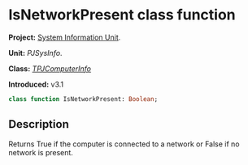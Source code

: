 # IsNetworkPresent class function

**Project:** [System Information Unit](../API.md).

**Unit:** _PJSysInfo_.

**Class:** _[TPJComputerInfo](./TPJComputerInfo.md)_

**Introduced:** v3.1

```pascal
class function IsNetworkPresent: Boolean;
```

## Description

Returns True if the computer is connected to a network or False if no network is present.
